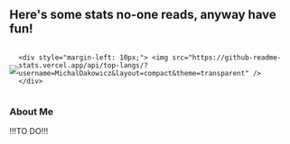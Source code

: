 ## Here's some stats no-one reads, anyway have fun! 

<div style="display: flex; align-items: center; justify-content: flex-end;">
    <img src="https://github-readme-stats.vercel.app/api?username=MichalDakowicz&show_icons=true&theme=transparent" />

    <div style="margin-left: 10px;"> <img src="https://github-readme-stats.vercel.app/api/top-langs/?username=MichalDakowicz&layout=compact&theme=transparent" />
    </div>
</div>

### About Me 
!!!TO DO!!!
